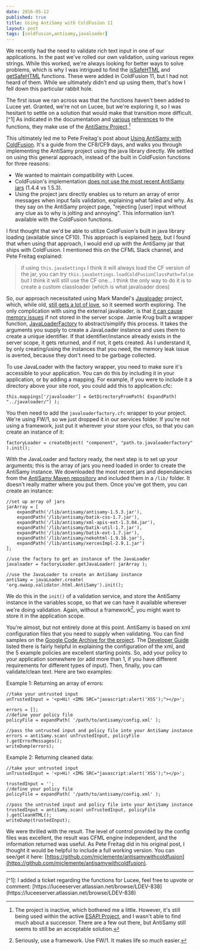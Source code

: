 ```yaml
---
date: 2016-05-12
published: true
title: Using AntiSamy with ColdFusion 11
layout: post
tags: [coldfusion,antisamy,javaloader]
---
```

We recently had the need to validate rich text input in one of our applications. In the past we've rolled our own validation, using various regex strings. While this worked, we're always looking for better ways to solve problems, which is why I was intrigued to find the [isSafeHTML](https://cfdocs.org/issafehtml) and [getSafeHTML](https://cfdocs.org/getsafehtml) functions. These were added in ColdFusion 11, but I had not heard of them. While we ultimately didn't end up using them, that's how I fell down this particular rabbit hole.
<!--more-->

The first issue we ran across was that the functions haven't been added to Lucee yet. Granted, we're not on Lucee, but we're exploring it, so I was hesitant to settle on a solution that would make that transition more difficult.[^1] As indicated in the documentation and [various](http://cfpavankumar.blogspot.com/2014/04/using-antisamy-framework-with.html) [references](https://www.raymondcamden.com/2014/04/09/getSafeHTML-and-ColdFusion-11/) to the functions, they make use of the [AntiSamy Project](https://www.owasp.org/index.php/Category:OWASP_AntiSamy_Project).[^2]  

This ultimately led me to Pete Freitag's post about [Using AntiSamy with ColdFusion](http://www.petefreitag.com/item/760.cfm). It's a guide  from the CF8/CF9 days, and walks you through implementing the AntiSamy project using the java library directly. We settled on using this general approach, instead of the built in ColdFusion functions for three reasons:

* We wanted to maintain compatibility with Lucee.
* ColdFusion's implementation [does not use the most recent AntiSamy jars](http://stackoverflow.com/questions/32428811/how-to-update-the-antisamy-jar-file-in-coldfusion-11) (1.4.4 vs 1.5.3).
* Using the project jars directly enables us to return an array of error messages when input fails validation, explaining what failed and why. As they say on the AntiSamy project page, "rejecting [user] input without any clue as to why is jolting and annoying". This information isn't available with the ColdFusion functions.  

I first thought that we'd be able to utilize ColdFusion's built in java library loading (available since CF10). This approach is explained [here](http://coldfusion-tip.blogspot.com/2013/12/coldfusion-antisamy-library-integration.html), but I found that when using that approach, I would end up with the AntiSamy jar that ships with ColdFusion. I mentioned this on the CFML Slack channel, and Pete Freitag explained: 

> if using `this.javaSettings` I think it will always load the CF version of the jar, you can try `this.javaSettings.loadColdFusionClassPath=false` but I think it will still use the CF one... I think the only way to do it is to create a custom classloader (which is what javaloader does)

So, our approach necessitated using Mark Mandel's [Javaloader](https://github.com/markmandel/JavaLoader) project, which, while old, [still gets a lot of love](http://www.bennadel.com/blog/2943-using-launchdarkly-with-coldfusion-and-javaloader.htm), so it seemed worth exploring. The only complication with using the external javaloader, is that [it can cause memory issues](https://github.com/markmandel/JavaLoader/wiki/Memory-Consumption) if not stored in the server scope. Jamie Krug built a wrapper function, [JavaLoaderFactory](https://github.com/jamiekrug/JavaLoaderFactory) to abstract/simplify this process. It takes the arguments you supply to create a JavaLoader instance and uses them to create a unique identifier. If that identifier/instance already exists in the server scope, it gets returned, and if not, it gets created. As I understand it, by only creating/using the instances that you need, the memory leak issue is averted, because they don't need to be garbage collected.

To use JavaLoader with the factory wrapper, you need to make sure it's accessible to your application. You can do this by including it in your application, or by adding a mapping. For example, if you were to include it a directory above your site root, you could add this to application.cfc:

	this.mappings['/javaloader'] = GetDirectoryFromPath( ExpandPath( "../javaloader/") );

You then need to add the `javaloaderfactory.cfc` wrapper to your project. We're using FW/1, so we just dropped it in our services folder. If you're not using a framework, just put it wherever your store your cfcs, so that you can create an instance of it:

	factoryLoader = createObject( "component", "path.to.javaloaderfactory" ).init();
	
With the JavaLoader and factory ready, the next step is to set up your arguments; this is the array of jars you need loaded in order to create the AntiSamy instance. We downloaded the most recent jars and dependancies from the [AntiSamy Maven repository](http://mvnrepository.com/artifact/org.owasp.antisamy/antisamy/1.5.3) and included them in a `/lib/` folder. It doesn't really matter where you put them. Once you've got them, you can create an instance:
	
	//set up array of jars
	jarArray = [
      	expandPath('/lib/antisamy/antisamy-1.5.3.jar'),
      	expandPath('/lib/antisamy/batik-css-1.7.jar'),
      	expandPath('/lib/antisamy/xml-apis-ext-1.3.04.jar'),
      	expandPath('/lib/antisamy/batik-util-1.7.jar'),
      	expandPath('/lib/antisamy/batik-ext-1.7.jar'),
      	expandPath('/lib/antisamy/nekohtml-1.9.16.jar'),
      	expandPath('/lib/antisamy/xercesImpl-2.9.1.jar')
	];
	
	//use the factory to get an instance of the JavaLoader
	javaloader = factoryLoader.getJavaLoader( jarArray );
	
	//use the JavaLoader to create an AntiSamy instance
	antiSamy = javaLoader.create( 'org.owasp.validator.html.AntiSamy').init();
	
We do this in the `init()` of a validation service, and store the AntiSamy instance in the variables scope, so that we can have it available wherever we're doing validation. Again, without a framework[^3], you might want to store it in the application scope.

You're almost, but not entirely done at this point. AntiSamy is based on xml configuration files that you need to supply when validating. You can find samples on the [Google Code Archive for the project](https://code.google.com/archive/p/owaspantisamy/downloads). The [Developer Guide](https://storage.googleapis.com/google-code-archive-downloads/v2/code.google.com/owaspantisamy/Developer%20Guide.pdf) listed there is fairly helpful in explaining the configuration of the xml, and the 5 example policies are excellent starting points. So, add your policy to your application somewhere (or add more than 1, if you have different requirements for different types of input). Then, finally, you can validate/clean text. Here are two examples: 
	
Example 1: Returning an array of errors:	

	//take your untrusted input
	unTrustedInput = '<p>Hi! <IMG SRC="javascript:alert('XSS');"></p>';
	
	errors = [];
	//define your policy file
	policyFile = expandPath( '/path/to/antisamy/config.xml' );
	
	//pass the untrusted input and policy file into your AntiSamy instance
	errors = antiSamy.scan( unTrustedInput, policyFile ).getErrorMessages();
	writeDump(errors);

Example 2: Returning cleaned data:

	//take your untrusted input
	unTrustedInput = '<p>Hi! <IMG SRC="javascript:alert('XSS');"></p>';
	
	trustedInput = '';
	//define your policy file
	policyFile = expandPath( '/path/to/antisamy/config.xml' );
	
	//pass the untrusted input and policy file into your AntiSamy instance
	trustedInput = antiSamy.scan( unTrustedInput, policyFile ).getCleanHTML();
	writeDump(trustedInput);

We were thrilled with the result. The level of control provided by the config files was excellent, the result was CFML engine independent, and the information returned was useful. As Pete Freitag did in his original post, I thought it would be helpful to include a full working version. You can see/get it here: [https://github.com/mjclemente/antisamywithcoldfusion](https://github.com/mjclemente/antisamywithcoldfusion). 


<hr />
[^1]: I added a ticket regarding the functions for Lucee, feel free to upvote or comment: [https://luceeserver.atlassian.net/browse/LDEV-838](https://luceeserver.atlassian.net/browse/LDEV-838)

[^2]: The project is inactive, which bothered me a little. However, it's still being used within the active [ESAPI Project](https://www.owasp.org/index.php/Category:OWASP_Enterprise_Security_API), and I wasn't able to find much about a successor. There are a few out there, but AntiSamy still seems to still be an acceptable solution.

[^3]: Seriously, use a framework. Use FW/1. It makes life so much easier.